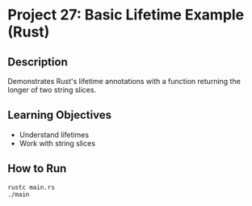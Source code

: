 # Project 27: Basic Lifetime Example (Rust)

## Description
Demonstrates Rust's lifetime annotations with a function returning the longer of two string slices.

## Learning Objectives
- Understand lifetimes
- Work with string slices

## How to Run
```
rustc main.rs
./main
```
